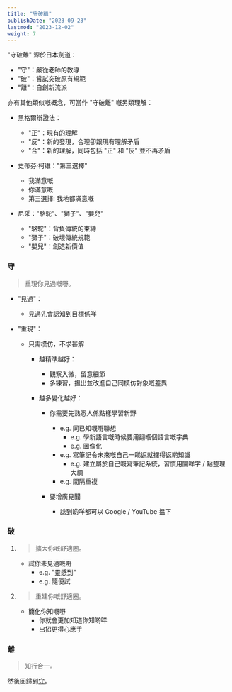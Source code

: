 ```yaml
---
title: "守破離"
publishDate: "2023-09-23"
lastmod: "2023-12-02"
weight: 7
---
```


"守破離" 源於日本劍道：

- "守"：嚴從老師的教導
- "破"：嘗試突破原有規範
- "離"：自創新流派

亦有其他類似嘅概念，可當作 "守破離" 嘅另類理解：

- 黑格爾辯證法：

  - "正"：現有的理解
  - "反"：新的發現，合理卻跟現有理解矛盾
  - "合"：新的理解，同時包括 "正" 和 "反" 並不再矛盾

- 史蒂芬·柯维："第三選擇"

  - 我滿意嘅
  - 你滿意嘅
  - 第三選擇: 我地都滿意嘅

- 尼采："駱駝"、"獅子"、"嬰兒"

  - "駱駝"：背負傳統的束縛
  - "獅子"：破壞傳統規範
  - "嬰兒"：創造新價值

### 守

> 重現你見過嘅嘢。

- "見過"：

  - 見過先會認知到目標係咩

- "重現"：

  - 只需模仿，不求甚解

    - 越精準越好：

      - 觀察入微，留意細節
      - 多練習，揾出並改進自己同模仿對象嘅差異

    - 越多變化越好：

      - 你需要先熟悉人係點樣學習新野

        - e.g. 同已知嘅嘢聯想
          - e.g. 學新語言嘅時候要用翻嗰個語言嘅字典
          - e.g. 圖像化
        - e.g. 寫筆記令未來嘅自己一睇返就攞得返啲知識
          - e.g. 建立屬於自己嘅寫筆記系統，習慣用開咩字 / 點整理大綱
        - e.g. 間隔重複

      - 要增廣見聞
        - 諗到啲咩都可以 Google / YouTube 揾下

### 破

1. > 擴大你嘅舒適圈。

   - 試你未見過嘅嘢
     - e.g. "靈感到"
     - e.g. 隨便試

2. > 重建你嘅舒適圈。

   - 簡化你知嘅嘢
     - 你就會更加知道你知啲咩
     - 出招更得心應手

### 離

> 知行合一。

然後回歸到[守](#守)。
